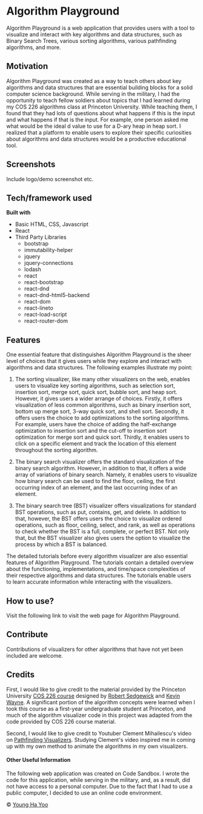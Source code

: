 # Algorithm Playground
Algorithm Playground is a web application that provides users with a tool to visualize and interact with key algorithms and data structures, such as Binary Search Trees, various sorting algorithms, various pathfinding algorithms, and more. 

## Motivation
Algorithm Playground was created as a way to teach others about key algorithms and data structures that are essential building blocks for a solid computer science background. While serving in the military, I had the opportunity to teach fellow soldiers about topics that I had learned during my COS 226 algorithms class at Princeton University. While teaching them, I found that they had lots of questions about what happens if this is the input and what happens if that is the input. For example, one person asked me what would be the ideal d value to use for a D-ary heap in heap sort. I realized that a platform to enable users to explore their specific curiosities about algorithms and data structures would be a productive educational tool.  

## Screenshots
Include logo/demo screenshot etc.

## Tech/framework used
<b>Built with</b>
<ul>
  <li>Basic HTML, CSS, Javascript</li>
  <li>React</li>
  <li>
    Third Party Libraries
    <ul>
      <li>bootstrap</li>
      <li>immutability-helper</li>
      <li>jquery</li>
      <li>jquery-connections</li>
      <li>lodash</li>
      <li>react</li>
      <li>react-bootstrap</li>
      <li>react-dnd</li>
      <li>react-dnd-html5-backend</li>
      <li>react-dom</li>
      <li>react-lineto</li>
      <li>react-load-script</li>
      <li>react-router-dom</li>
    </ul>
  </li>
</ul>

## Features
One essential feature that distinguishes Algorithm Playground is the sheer level of choices that it gives users while they explore and interact with algorithms and data structures. The following examples illustrate my point:
1. The sorting visualizer, like many other visualizers on the web, enables users to visualize key sorting algorithms, such as selection sort, insertion sort, merge sort, quick sort, bubble sort, and heap sort. However, it gives users a wider arrange of choices. Firstly, it offers visualization of less common algorithms, such as binary insertion sort, bottom up merge sort, 3-way quick sort, and shell sort. Secondly, it offers users the choice to add optimizations to the sorting algorithms. For example, users have the choice of adding the half-exchange optimization to insertion sort and the cut-off to insertion sort optimization for merge sort and quick sort. Thirdly, it enables users to click on a specific element and track the location of this element throughout the sorting algorithm. 

2. The binary search visualizer offers the standard visualization of the binary search algorithm. However, in addition to that, it offers a wide array of variations of binary search. Namely, it enables users to visualize how binary search can be used to find the floor, ceiling, the first occurring index of an element, and the last occurring index of an element. 

3. The binary search tree (BST) visualizer offers visualizations for standard BST operations, such as put, contains, get, and delete. In addition to that, however, the BST offers users the choice to visualize ordered operations, such as floor, ceiling, select, and rank, as well as operations to check whether the BST is a full, complete, or perfect BST. Not only that, but the BST visualizer also gives users the option to visualize the process by which a BST is balanced. 

The detailed tutorials before every algorithm visualizer are also essential features of Algorithm Playground. The tutorials contain a detailed overview about the functioning, implementations, and time/space complexities of their respective algorithms and data structures. The tutorials enable users to learn accurate information while interacting with the visualizers.

## How to use?
Visit the following link to visit the web page for Algorithm Playground.

## Contribute
Contributions of visualizers for other algorithms that have not yet been included are welcome.

## Credits
First, I would like to give credit to the material provided by the Princeton University <a href="https://www.cs.princeton.edu/courses/archive/fall20/cos226/">COS 226 course</a> designed by <a href="https://www.cs.princeton.edu/~rs/">Robert Sedgewick</a> and <a href="https://www.cs.princeton.edu/~wayne/contact/">Kevin Wayne</a>. A significant portion of the algorithm concepts were learned when I took this course as a first-year undergraduate student at Princeton, and much of the algorithm visualizer code in this project was adapted from the code provided by COS 226 course material. 

Second, I would like to give credit to Youtuber Clement Mihailescu's video on <a href="https://www.youtube.com/watch?v=msttfIHHkak&t=2334s">Pathfinding Visualizers</a>. Studying Clement's video inspired me in coming up with my own method to animate the algorithms in my own visualizers. 

#### Other Useful Information
The following web application was created on Code Sandbox. I wrote the code for this application, while serving in the military, and, as a result, did not have access to a personal computer. Due to the fact that I had to use a public computer, I decided to use an online code environment. 

© [Young Ha Yoo]()
